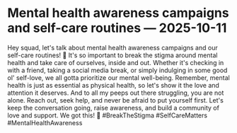 # Mental health awareness campaigns and self-care routines — 2025-10-11

Hey squad, let's talk about mental health awareness campaigns and our self-care routines! 🌟 It's so important to break the stigma around mental health and take care of ourselves, inside and out. Whether it's checking in with a friend, taking a social media break, or simply indulging in some good ol' self-love, we all gotta prioritize our mental well-being. Remember, mental health is just as essential as physical health, so let's show it the love and attention it deserves. And to all my peeps out there struggling, you are not alone. Reach out, seek help, and never be afraid to put yourself first. Let's keep the conversation going, raise awareness, and build a community of love and support. We got this! 💪 #BreakTheStigma #SelfCareMatters #MentalHealthAwareness